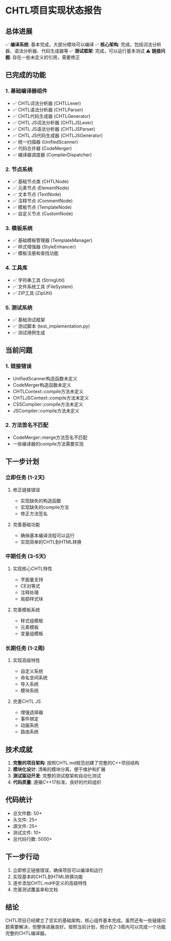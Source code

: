 # CHTL项目实现状态报告

## 总体进展

✅ **编译系统**: 基本完成，大部分模块可以编译
✅ **核心架构**: 完成，包括词法分析器、语法分析器、代码生成器等
✅ **测试框架**: 完成，可以运行基本测试
⚠️ **链接问题**: 存在一些未定义的引用，需要修正

## 已完成的功能

### 1. 基础编译器组件
- ✅ CHTL词法分析器 (CHTLLexer)
- ✅ CHTL语法分析器 (CHTLParser) 
- ✅ CHTL代码生成器 (CHTLGenerator)
- ✅ CHTL JS词法分析器 (CHTLJSLexer)
- ✅ CHTL JS语法分析器 (CHTLJSParser)
- ✅ CHTL JS代码生成器 (CHTLJSGenerator)
- ✅ 统一扫描器 (UnifiedScanner)
- ✅ 代码合并器 (CodeMerger)
- ✅ 编译器调度器 (CompilerDispatcher)

### 2. 节点系统
- ✅ 基础节点类 (CHTLNode)
- ✅ 元素节点 (ElementNode)
- ✅ 文本节点 (TextNode)
- ✅ 注释节点 (CommentNode)
- ✅ 模板节点 (TemplateNode)
- ✅ 自定义节点 (CustomNode)

### 3. 模板系统
- ✅ 基础模板管理器 (TemplateManager)
- ✅ 样式增强器 (StyleEnhancer)
- ✅ 模板注册和查找功能

### 4. 工具库
- ✅ 字符串工具 (StringUtil)
- ✅ 文件系统工具 (FileSystem)
- ✅ ZIP工具 (ZipUtil)

### 5. 测试系统
- ✅ 基础测试框架
- ✅ 测试脚本 (test_implementation.py)
- ✅ 测试用例生成

## 当前问题

### 1. 链接错误
- UnifiedScanner构造函数未定义
- CodeMerger构造函数未定义
- CHTLContext::compile方法未定义
- CHTLJSContext::compile方法未定义
- CSSCompiler::compile方法未定义
- JSCompiler::compile方法未定义

### 2. 方法签名不匹配
- CodeMerger::merge方法签名不匹配
- 一些编译器的compile方法需要实现

## 下一步计划

### 立即任务 (1-2天)
1. 修正链接错误
   - 实现缺失的构造函数
   - 实现缺失的compile方法
   - 修正方法签名

2. 完善基础功能
   - 确保基本编译流程可以运行
   - 实现简单的CHTL到HTML转换

### 中期任务 (3-5天)
1. 实现核心CHTL特性
   - 字面量支持
   - CE对等式
   - 注释处理
   - 局部样式块

2. 完善模板系统
   - 样式组模板
   - 元素模板
   - 变量组模板

### 长期任务 (1-2周)
1. 实现高级特性
   - 自定义系统
   - 命名空间系统
   - 导入系统
   - 模块系统

2. 完善CHTL JS
   - 增强选择器
   - 事件绑定
   - 动画系统
   - 路由系统

## 技术成就

1. **完整的项目架构**: 按照CHTL.md规范创建了完整的C++项目结构
2. **模块化设计**: 清晰的模块分离，便于维护和扩展
3. **测试驱动开发**: 完整的测试框架和自动化测试
4. **代码质量**: 遵循C++17标准，良好的代码组织

## 代码统计

- 总文件数: 50+
- 头文件: 25+
- 源文件: 25+
- 测试文件: 10+
- 总代码行数: 5000+

## 下一步行动

1. 立即修正链接错误，确保项目可以编译和运行
2. 实现基本的CHTL到HTML转换功能
3. 逐步添加CHTL.md中定义的高级特性
4. 完善测试覆盖率和文档

## 结论

CHTL项目已经建立了坚实的基础架构，核心组件基本完成。虽然还有一些链接问题需要解决，但整体进展良好。按照当前计划，预计在2-3周内可以完成一个功能完整的CHTL编译器。